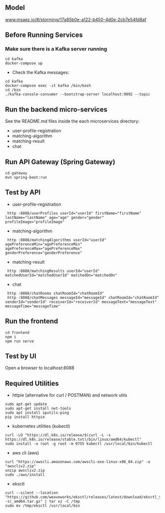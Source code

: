 # 

## Model
www.msaez.io/#/storming/17a85b0e-a122-b450-4d0e-2cb7e54fd8af

## Before Running Services
### Make sure there is a Kafka server running
```
cd kafka
docker-compose up
```
- Check the Kafka messages:
```
cd kafka
docker-compose exec -it kafka /bin/bash
cd /bin
./kafka-console-consumer --bootstrap-server localhost:9092 --topic
```

## Run the backend micro-services
See the README.md files inside the each microservices directory:

- user-profile-registration
- matching-algorithm
- matching-result
- chat


## Run API Gateway (Spring Gateway)
```
cd gateway
mvn spring-boot:run
```

## Test by API
- user-profile-registration
```
 http :8088/userProfiles userId="userId" firstName="firstName" lastName="lastName" age="age" gender="gender" profileImage="profileImage" 
```
- matching-algorithm
```
 http :8088/matchingAlgorithms userId="userId" agePreferenceMin="agePreferenceMin" agePreferenceMax="agePreferenceMax" genderPreference="genderPreference" 
```
- matching-result
```
 http :8088/matchingResults userId="userId" matchedUserId="matchedUserId" matchedOn="matchedOn" 
```
- chat
```
 http :8088/chatRooms chatRoomId="chatRoomId" 
 http :8088/chatMessages messageId="messageId" chatRoomId="chatRoomId" senderId="senderId" receiverId="receiverId" messageText="messageText" messageTime="messageTime" 
```


## Run the frontend
```
cd frontend
npm i
npm run serve
```

## Test by UI
Open a browser to localhost:8088

## Required Utilities

- httpie (alternative for curl / POSTMAN) and network utils
```
sudo apt-get update
sudo apt-get install net-tools
sudo apt install iputils-ping
pip install httpie
```

- kubernetes utilities (kubectl)
```
curl -LO "https://dl.k8s.io/release/$(curl -L -s https://dl.k8s.io/release/stable.txt)/bin/linux/amd64/kubectl"
sudo install -o root -g root -m 0755 kubectl /usr/local/bin/kubectl
```

- aws cli (aws)
```
curl "https://awscli.amazonaws.com/awscli-exe-linux-x86_64.zip" -o "awscliv2.zip"
unzip awscliv2.zip
sudo ./aws/install
```

- eksctl 
```
curl --silent --location "https://github.com/weaveworks/eksctl/releases/latest/download/eksctl_$(uname -s)_amd64.tar.gz" | tar xz -C /tmp
sudo mv /tmp/eksctl /usr/local/bin
```

